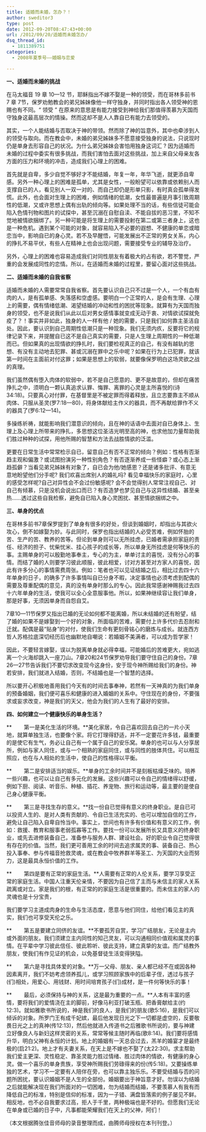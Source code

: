 ```yaml
---
title: 适婚而未婚，怎办？！
author: sweditor3
type: post
date: 2012-09-20T08:47:43+00:00
url: /2012/09/20/适婚而未婚怎办/
dsq_thread_id:
  - 1811389751
categories:
  - 2008年夏季号——婚姻与恋爱

---
```

**一、适婚而未婚的挑战**

在马太福音 19 章 10—12 节，耶稣指出不嫁不娶是一种的领受，而在哥林多前书 7 章 7节，保罗劝勉教会的弟兄姊妹像他一样守独身，并同时指出各人领受神的恩赐也有不同。“ 领受 ” 在原来的意思是有能力接受到神给我们那值得羡慕为天国而守独身这最高层次的情操。然而这却不是人人靠自已有能力去领受的。

其实，一个人能结婚与否取决于神的带领。然而除了神的旨意外，其中也牵涉到人的领受与取向。而在教会中，未婚的弟兄姊妹多不愿意接受独身的说法，只说现时仍是单身去形容自己的状况。为什么弟兄姊妹会害怕用独身这词汇 ? 因为适婚而未婚的过程中委实有很多挑战，而我们害怕去面对这些挑战，加上来自父母亲友各方面的压力和环境的冲击，造成我们心理上的困难。

首先就是自卑，多少自觉不够好才不能结婚，年复一年，年华飞逝，就更添自卑感。另外一种心理上的困难是孤单，尤其是女性，一般盼望可以依靠或依赖别人而支撑自已的人，看见别人一双一对的、而自己却仍是形单只影，有时真会孤单得发慌。此外，也会面对生理上的困难，例如情绪的低潮，女性最普遍是月事引致周期性的低潮，又或许思想上偶有出轨的倾向等。如果处理不当的话，有些信徒可能会陷入色情刊物和图片的试探中，甚至沉溺在自慰自渎、不能自拔的恶习里，不知不觉地被情欲捆绑了。另一种可能是将生理上的需要投射在第二或第三者身上，这也是一种危机。遇到某个可能的对象，就容易陷入不必要的遐想、不健康的单恋或暗恋当中，影响自已的身心灵。若不及早醒悟，可能发展出不正常的男女关系，内心的挣扎不易平伏，有些人在精神上也会出现问题，需要接受专业的辅导及治疗。

另外，心理上的困难也容易造成我们对同性朋友有着极大的占有欲，若不警觉，严重的会发展成同性的恋情。所以，在适婚而未婚的过程里，要留心面对这些挑战。

**二、适婚而未婚的自我省察**

适婚而未婚的人需要常常自我省察。首先要认识自己只不过是一个人，一个有血有肉的人，是有孤单感、失落感和空虚感。要明白一个正常的人，是会有生理、心理上的需要，偶有情绪低潮、渴望结婚的冲动和性的困扰等现象。就算有为天国而独身的领受，也不是说我们从此以后对男女感情事就变成无动于衷、对情欲试探就免疫了？！事实并非如此，独身的人一样有他 / 她的需要，只是我们如何靠主圣洁自处。因此，要认识到自己周期性低潮只是一种现象。我们无须内疚，反要将它的规律记录下来，并提醒自已这不是自己真实的需要，只是人生理上周期性的一种低潮而已。但如果真的出现情欲的挣扎时，我们要检视真正的自己，有没有越轨的思想、有没有主动地去犯罪、甚或沉溺在罪中之乐中呢？如果在行为上已犯罪，就该第一时间在主面前对付这罪；如果是思想上的软弱，就要像保罗明白这场灵欲之战的真理。

我们虽然偶有堕入肉体的软弱中，若不是自己愿意的、更不是故意的，但却在痛苦挣扎之中，须明白一颗认真追求认罪、悔罪、离罪的心灵是主所喜悦的(诗34:18)。只要真心对付罪，在基督里是不被定罪而得着释放，且立志要靠主不顺从肉体、只服从圣灵(罗7:18—80)，将身体献给主作义的器具，而不再献给罪作不义的器具了(罗6:12—14)。

多操练祈祷，就能影响我们潜意识的倾向，且在神的话语中去面对自已身体上、生理上及心理上所带来的挣扎，多思想这位圣洁光明至高的神，也求他加力量帮助我们胜过种种的试探，用他所赐的智慧和方法去战胜情欲的泛滥。

更要在日常生活中常常检示自已，留意自己有否不正常的倾向？例如：性格有否渐趋主观和偏激？或试图扮演另一种性别角色？有否逐渐养成一些怪癖？或心态上渐趋孤僻？当看见弟兄姊妹有对象了，自已会为他/她感恩？还是诸多批评、有意无意地盼望他们分手呢? 我们欢喜出席别人的婚礼吗? 看见幸福快乐的家庭时，心里的感受怎样呢?自己对异性会不会过份敏感呢? 会不会觉得别人常常注视自己、对自己有倾慕，只是没机会说出口而已？有否造梦也梦见自己与这异性结婚、甚至亲热……透过这些自我检察，避免自已陷入身心灵困扰、甚至情欲捆绑之中。

**三、单身的优点**

在哥林多前书7章保罗提到了单身有很多的好处，但谈到婚姻时，却指出与其欲火攻心，倒不如嫁娶为妙。与此同时，保罗也指出结婚的人必受苦难，例如怀胎的苦、生产的苦、教养的苦等。但论到单身则可以无所挂虑，已婚者需承担家庭的责任、经济的担子、忧柴忧米、挂心孩子的成长等，所以单身无所挂虑是何等快乐的事。主赐单身的可以殷勤地事奉主，专心的为主，单单讨主的喜悦，没有分心的事情。而结了婚的人则要学习彼此顺服，彼此相爱，讨对方甚至对方家人的喜悦，因此有许多分心的事情需费周张。例如：笔者也可以见证结婚之后，相比过去四十六年单身的日子，的确多了许多事情叫自已分身不暇，决定事情也必须考虑到配偶的需要及尊重配偶的意见，真的没有单身时那么的专心。因此我常感谢神赐我过去四十六年单身的生活，使我可以全心全意服事他。所以，如果神继续容让我们单身，那是好事，无须因单身而自怨自艾。

7章10—11节保罗又指出已婚的无论如何都不能离婚，所以未结婚的还有盼望，结了婚的如果不是嫁娶到一个好的对象，所面临的苦难，需要付上许多代价去忍耐和迁就。配偶是最“贴身”的对付，使我们生命有更刻骨铭心的磨炼与成长。就连西方哲人苏格拉底深切经历后也幽默地自嘲说：若婚姻不美满者，可以成为哲学家！

因此，不要轻言嫁娶，误以为脱离单身就必得幸福，可能婚后的苦难更大，宛如逃离一个火海却跳入一座刀山。7章20和24节保罗劝导我们要守住自己的身份。7章26—27节告诉我们不要切求改变现今这身份，安于现今神所赐给我们的身份。神若安排，我们就进入结婚，否则，不结婚也是一个智慧的选择。

所以要开心积极地善用我们今天有的时间去事奉神，若然有一天神真的为我们单身的预备婚姻，我们便可喜乐和健康的进入婚姻的关系中。守住现在的身份，不要强求或妄求改变，神是我们的天父，他会为我们的人生有了最好的安排。

**四、如何建立一个健康快乐的单身生活？**

**        第一是美化生活的环境。**美化家居，令自己喜欢回去自己的一片小天地，就算单独生活，也要像个家。将它打理得舒适，并不一定要花许多钱，最重要的是使它有生气，务必让自己有一个属于自己的安乐窝。单身的也可以与人分享居所，例如与家人同住，或与一个相熟的家庭同住，或与同性的肢体共住。可以相互照应，也在与人相处的生活中，使自己的性格得以平衡。

**        第二是安排适当的娱乐。**单身的工余时间并不是刻板枯燥乏味的。培养一些兴趣，也可以让自己有多元化的发展。这些兴趣可以令自己的情绪得以舒缓，例如下厨、阅读、听音乐、种植、插花、养宠物、旅行和运动等，最主要的是使自己身心健康平衡。

**        第三是寻找生存的意义。**找一份自已觉得有意义的终身职业。是自已可以投资人生的、是对人类有贡献的、令自已生活充实的、也可以增加自信的工作，避免让自己陷入自卑自怜当中。事实上，世间也有许多有价值和有意义的工作，例如：救援、教育和服事老弱孤寡等工作。要找一份可以发展所长又具意义的终身职业，或先去进修装备自己，准备参与服务人群、建设社会。好的职业令自己觉得很有存在的价值。当然，我们更可善用工余的时间去追求属灵的事、装备自己、热心投入事奉、参与传福音抢救灵魂，或在教会中牧养群羊等圣工、为天国的大业而努力，这是最具永恒价值的工作。

**        第四是要有正常的家庭生活。**人需要有正常的人伦关系，要学习享受正常的家庭生活。中国人注重天伦亲情，不要因为自己信了主而与未信主的家人关系疏离或对立。家是我们的根，有正常的的家庭生活是很重要的。而未信主的家人的灵魂也是十分宝贵，

我们要学习主道成肉身的生命与生活态度，愿意与他们同住，给他们看见主的真实，我们也可享受天伦之乐。

**        第五是要建立同侪的友谊。**不要孤芳自赏，学习广结朋友，无论是主内或外面的朋友。我们须建立主内同性的知己灵友，可以沟通相同价值观和属灵的事情。在平辈中学习彼此信任、彼此聆听、彼此支持，建立真挚的友谊。而广结教外朋友，使我们有作见证的机会，以免基督徒生活变得狭隘。

**        第六是寻找具体爱的对象。**万一父母、朋友、亲人都已经不在或因各种因素离开，我们不妨考虑领养孤儿，或学习照顾家族中的后辈子侄，透过与孩子(们)相处，用爱心、用钱财、用时间培育孩子(们)成材，是一件何等快乐的事！

**        最后，必须保持与神的关系，这是最为重要的一点。**人本有丰富的感情，要将我们的爱情浇在主的脚前，好像马利亚打破玉瓶、把香膏献给主(约12:3)。就如雅歌书所说的，神是我们的良人，是我们的朋友(歌5:16)，是我们可以倾诉的对象。所罗门王有成千妃嫔，最后他发现日光之下一切都是虚空的，反要敬畏日光之上的真神(传12:13)，然后他就进入传道书之后雅歌书所说的，要与神建立好像良人与新妇这样灵密的关系，常常等候主随时再临(歌8:14)。我们要将感情升华，明白父神有永恒的计划。地上的婚姻有一天总会过去，羔羊的婚宴才是最终极的(启21:2)。地上才有夫妻关系，在天上是不嫁也不娶了(太22:30)。求主帮助我们爱主更深、灵性稳定、靠圣灵能力胜过情绪、胜过肉体的情欲，有健康的身心灵。做一个喜乐的单身贵族，享受神所赐我们劳碌得来的份(传5:18)。又要操练单独的艺术，学习不一定要有人陪伴在旁，也可以靠主独乐乐。不要受结婚与否的问题所困扰，要认识婚姻不是人生的全部份。婚姻要出于神旨意才好。勿误以为结婚之后就能解决现在我们所面对的一切困难，勿为结婚而结婚，不要羡慕人有我有而降低自己的标准，特别是信仰的标准，因为一子错、满盘皆落索的例子屡见不鲜。相反地，也不必自我要求过高，拒人于千里，两种极端也是不好的。但愿我们无论在单身或已婚的日子中，凡事都能荣耀我们在天上的父神，阿们！

（本文根据腾张佳音师母的录音整理而成，由腾师母授权在本刊刊登。）
